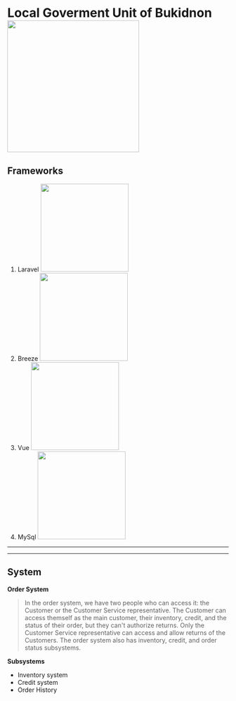 # Local Goverment Unit of Bukidnon <img src = "https://encrypted-tbn0.gstatic.com/images?q=tbn:ANd9GcRc-zJRKilFyczie_mduMjT0bvVazlHqNBRX2faU2yR7g&s" width = "300"/>

## Frameworks
1. Laravel <img src = "https://png.pngitem.com/pimgs/s/578-5785080_laravel-6-logo-png-transparent-png.png" width = "200"/>
2. Breeze <img src = "https://avatars.githubusercontent.com/u/6954821?s=200&v=4" width = "200"/>
3. Vue <img src = "https://upload.wikimedia.org/wikipedia/commons/thumb/9/95/Vue.js_Logo_2.svg/1184px-Vue.js_Logo_2.svg.png" width = "200"/>
4. MySql <img src = "https://www.freepnglogos.com/uploads/logo-mysql-png/logo-mysql-mysql-logo-png-images-are-download-crazypng-21.png" width = "200"/>
---
---
## System
__Order System__
> In the order system, we have two people who can access it: the Customer or the Customer Service representative. The Customer can access themself as the main customer, their inventory, credit, and the status of their order, but they can't authorize returns. Only the Customer Service representative can access and allow returns of the Customers. The order system also has inventory, credit, and order status subsystems.

**Subsystems**
* Inventory system
* Credit system
* Order History
